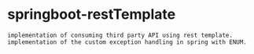 # springboot-restTemplate


~~~
implementation of consuming third party API using rest template.
implementation of the custom exception handling in spring with ENUM.
~~~
